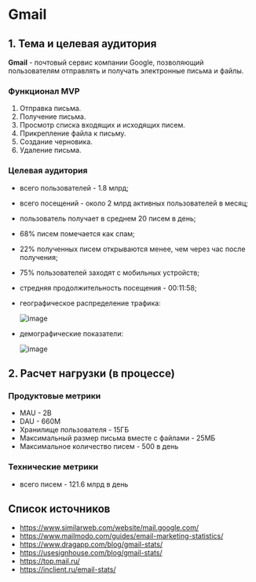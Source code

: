 # Gmail


## 1. Тема и целевая аудитория

**Gmail** - почтовый сервис компании Google, позволяющий пользователям отправлять и получать электронные письма и файлы.

### Функционал MVP

1. Отправка письма.
2. Получение письма.
3. Просмотр списка входящих и исходящих писем.
4. Прикрепление файла к письму.
5. Создание черновика.
6. Удаление письма.

### Целевая аудитория

- всего пользователей - 1.8 млрд;
- всего посещений - около 2 млрд активных пользователей в месяц;
- пользователь получает в среднем 20 писем в день;
- 68% писем помечается как спам;
- 22% полученных писем открываются менее, чем через час после получения;
- 75% пользователей заходят с мобильных устройств;
- стредняя продолжительность посещения - 00:11:58;
- географическое распределение трафика:
  
  ![image](https://github.com/user-attachments/assets/61c3984f-00cf-48e1-ae4b-3a9fc615cb70)

- демографические показатели:
  
  ![image](https://github.com/user-attachments/assets/1f7420f2-615a-4178-880c-7aae0f6e935e)

## 2. Расчет нагрузки (в процессе)

### Продуктовые метрики

- MAU - 2B
- DAU - 660M
- Хранилище пользователя - 15ГБ
- Максимальный размер письма вместе с файлами - 25МБ
- Максимальное количество писем - 500 в день

### Технические метрики

- всего писем - 121.6 млрд в день

## Список источников

- https://www.similarweb.com/website/mail.google.com/
- https://www.mailmodo.com/guides/email-marketing-statistics/
- https://www.dragapp.com/blog/gmail-stats/
- https://usesignhouse.com/blog/gmail-stats/
- https://top.mail.ru/
- https://inclient.ru/email-stats/
